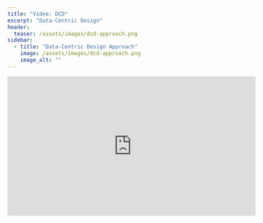```yaml
---
title: "Video: DCD"
excerpt: "Data-Centric Design"
header:
  teaser: /assets/images/dcd-approach.png
sidebar:
  - title: "Data-Centric Design Approach"
    image: /assets/images/dcd-approach.png
    image_alt: ""
---
```


<iframe width="560" height="315" src="https://www.youtube.com/embed/uS0HrU0m2rs" frameborder="0" allow="accelerometer; autoplay; clipboard-write; encrypted-media; gyroscope; picture-in-picture" allowfullscreen></iframe>